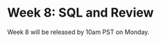 # Week 8: SQL and Review

Week 8 will be released by 10am PST on Monday.

<!-- This week you'll go into more depth with Javascript, learn a bit about SQL and databases, and then move into review.

The review will encourage you to dive deeper into topics and clean out any cobwebs so you are ready to start Phase 1. Because you are covering some new material this week, week 8 will be more demanding than week 9.

## Challenges and Tasks

Number | Challenge Name | Est. time (hrs)**
-------|----------------|----------
1. | [JavaScript Gradebook](js-gradebook) | 2
2. | [JavaScript Tally Votes](js-tally-votes) (**Pairing Challenge**) | 3
3. | [Introduction to Databases](intro-to-databases) | 2
4. | [More Schemas](more-schemas) | 1.25
5. | [Ruby Challenge](ruby.md) | 1.5
6. | [Cheat Sheet](cheat-sheet.md) (**Pairing Challenge**) | 2.25
7. | [Technical Blog](technical-blog.md) | 1.5
8. | [Cultural Blog](cultural-blog.md) | 1.25
9. | [Accountability Group](accountability-group.md) | N/A
10. | Read POODR (Ch. 5-7) (*In preparation for Phase 1*) | N/A
11. | [BONUS Challenges](BONUS-challenges) (**Optional**) | N/A

** These length estimates are calculated from past cohort averages.

This week you'll want to request feedback on Twitter using the hashtag **#DBCU3W8.**

## Submitting your work
- You must complete the [week's submission form](http://apply.devbootcamp.com) to turn in your work by Sunday at 11:59pm.

#### IMPORTANT
There are no extensions available for the last two weeks of Phase 0. It is vital to your ability to attend DBC on site with your cohort that you get your work in by the deadline. Email us immediately if this will be a problem for you. If we do not hear from you and you do not have the work for weeks 1-8 turned in, we will automatically move you to the next cohort.

## Remember the Unit Expectations!

Expectation | Times per Unit | Times per Week
------------|----------|---------
[Peer-Pair](https://github.com/Devbootcamp/phase-0-handbook/blob/master/peer-pairing-sessions.md) | 6 | >= 2
[Give feedback](https://socrates.devbootcamp.com/feedback/new) to GPS and peer pairs | 8 | >=2
Rate [feedback](https://socrates.devbootcamp.com/feedback) | 20 | 7

## [Resources](https://github.com/Devbootcamp/phase-0-handbook/blob/master/resources.md)
 -->
